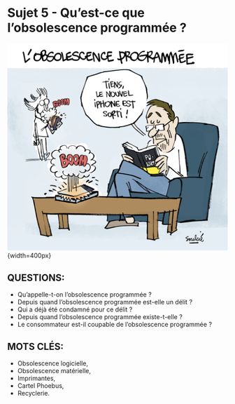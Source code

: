 # Sujet 5 - Qu’est-ce que l’obsolescence programmée ?

![Sujet 5 - Lancement](../images/Sujet5_lancement.png){width=400px}

## QUESTIONS:

* Qu’appelle-t-on l’obsolescence programmée ?
* Depuis quand l’obsolescence programmée est-elle un délit ?
* Qui a déjà été condamné pour ce délit ?
* Depuis quand l’obsolescence programmée existe-t-elle ?
* Le consommateur est-il coupable de l’obsolescence programmée ?

## MOTS CLÉS:

* Obsolescence logicielle,
* Obsolescence matérielle,
* Imprimantes,
* Cartel Phoebus,
* Recyclerie.

